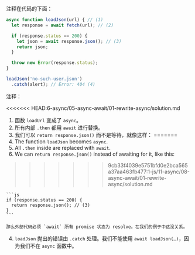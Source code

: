 
注释在代码的下面：

```js run
async function loadJson(url) { // (1)
  let response = await fetch(url); // (2)

  if (response.status == 200) {
    let json = await response.json(); // (3)
    return json;
  }

  throw new Error(response.status);
}

loadJson('no-such-user.json')
  .catch(alert); // Error: 404 (4)
```

注释：

<<<<<<< HEAD:6-async/05-async-await/01-rewrite-async/solution.md
1. 函数 `loadUrl` 变成了 `async`。
2. 所有内部 `.then` 都用 `await` 进行替换。
3. 我们可以 `return response.json()` 而不是等待，就像这样：
=======
1. The function `loadJson` becomes `async`.
2. All `.then` inside are replaced with `await`.
3. We can `return response.json()` instead of awaiting for it, like this:
>>>>>>> 9cb33f4039e5751bfd0e2bca565a37aa463fb477:1-js/11-async/08-async-await/01-rewrite-async/solution.md

    ```js
    if (response.status == 200) {
      return response.json(); // (3)
    }
    ```

    那么外部代码必须 `await` 所有 promise 状态为 resolve。在我们的例子中这没关系。
4. `loadJson` 抛出的错误由 `.catch` 处理。我们不能使用 `await loadJson(…)`，因为我们不在 `async` 函数中。
